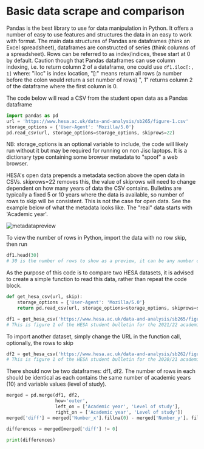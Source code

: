# Basic data scrape and comparison
Pandas is the best library to use for data manipulation in Python.
It offers a number of easy to use features and structures the data in an easy to work with format.
The main data structures of Pandas are dataframes (think an Excel spreadsheet), dataframes are constructed of series (think columns of a spreadsheet). Rows can be referred to as index/indices, these start at 0 by default. Caution though that Pandas dataframes can use column indexing, i.e. to return column 2 of a dataframe, one could use ```df1.iloc[:, 1]``` where:
    "iloc" is index location, 
    "[:" means return all rows (a number before the colon would return a set number of rows)
    ", 1" returns column 2 of the dataframe where the first column is 0.

The code below will read a CSV from the student open data as a Pandas dataframe
```python
import pandas as pd
url = 'https://www.hesa.ac.uk/data-and-analysis/sb265/figure-1.csv'
storage_options = {'User-Agent': 'Mozilla/5.0'}
pd.read_csv(url, storage_options=storage_options, skiprows=22)
```
NB: storage_options is an optional variable to include, the code will likely run without it but may be required for running on non Jisc laptops. It is a dictionary type containing some browser metadata to "spoof" a web browser.


HESA's open data prepends a metadata section above the open data in CSVs. skiprows=22 removes this, the value of skiprows will need to change dependent on how many years of data the CSV contains.
Bulletins are typically a fixed 5 or 10 years where the data is available, so number of rows to skip will be consistent. This is not the case for open data.
See the example below of what the metadata looks like. The "real" data starts with 'Academic year'.

![metadatapreview](../../images/metadata.png)

To view the number of rows in Python, import the data with no row skip, then run 
```python
df1.head(30)
# 30 is the number of rows to show as a preview, it can be any number or excluded to return the default of 5.
```

As the purpose of this code is to compare two HESA datasets, it is advised to create a simple function to read this data, rather than repeat the code block.

```python
def get_hesa_csv(url, skip):
    storage_options = {'User-Agent': 'Mozilla/5.0'}
    return pd.read_csv(url, storage_options=storage_options, skiprows=skip)

df1 = get_hesa_csv('https://www.hesa.ac.uk/data-and-analysis/sb265/figure-1.csv', skip=23)
# This is figure 1 of the HESA student bulletin for the 2021/22 academic year
```

To import another dataset, simply change the URL in the function call, optionally, the rows to skip

```python
df2 = get_hesa_csv('https://www.hesa.ac.uk/data-and-analysis/sb262/figure-1.csv', skip=23)
# This is figure 1 of the HESA student bulletin for the 2020/21 academic year
```

There should now be two dataframes: df1, df2. The number of rows in each should be identical as each contains the same number of academic years (10) and variable values (level of study).
```python
merged = pd.merge(df1, df2,
                  how='outer',
                  left_on = ['Academic year', 'Level of study'], 
                  right_on = ['Academic year', 'Level of study'])
merged['diff'] = merged['Number_x'].fillna(0) - merged['Number_y']. fillna(0)

differences = merged[merged['diff'] != 0]

print(differences)
```
